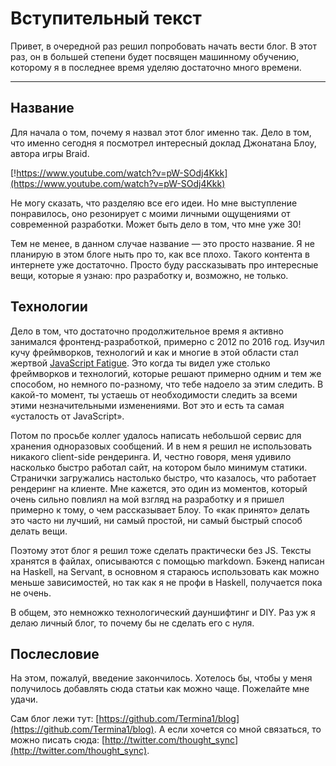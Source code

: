 Вступительный текст
===
Привет, в очередной раз решил попробовать начать вести блог. В этот раз, он в большей степени будет посвящен машинному обучению, которому я в последнее время уделяю достаточно много времени.

___

## Название

Для начала о том, почему я назвал этот блог именно так. Дело в том, что именно сегодня я посмотрел интересный доклад Джонатана Блоу, автора игры Braid.

[!https://www.youtube.com/watch?v=pW-SOdj4Kkk](https://www.youtube.com/watch?v=pW-SOdj4Kkk)

Не могу сказать, что разделяю все его идеи. Но мне выступление понравилось, оно резонирует с моими личными ощущениями от современной разработки. Может быть дело в том, что мне уже 30!

Тем не менее, в данном случае название — это просто название. Я не планирую в этом блоге ныть про то, как все плохо. Такого контента в интернете уже достаточно. Просто буду рассказывать про интересные вещи, которые я узнаю: про разработку и, возможно, не только.

## Технологии

Дело в том, что достаточно продолжительное время я активно занимался фронтенд-разработкой, примерно с 2012 по 2016 год. Изучил кучу фреймворков, технологий и как и многие в этой области стал жертвой [JavaScript Fatigue](https://www.quora.com/What-is-JavaScript-fatigue). Это когда ты видел уже столько фреймворков и технологий, которые решают примерно одним и тем же способом, но немного по-разному, что тебе надоело за этим следить. В какой-то момент, ты устаешь от необходимости следить за всеми этими незначительными изменениями. Вот это и есть та самая «усталость от JavaScript».

Потом по просьбе коллег удалось написать небольшой сервис для хранения одноразовых сообщений. И в нем я решил не использовать никакого client-side рендеринга. И, честно говоря, меня удивило насколько быстро работал сайт, на котором было минимум статики. Странички загружались настолько быстро, что казалось, что работает рендеринг на клиенте. Мне кажется, это один из моментов, который очень сильно повлиял на мой взгляд на разработку и я пришел примерно к тому, о чем рассказывает Блоу. То «как принято» делать это часто ни лучший, ни самый простой, ни самый быстрый способ делать вещи.

Поэтому этот блог я решил тоже сделать практически без JS. Тексты хранятся в файлах, описываются с помощью markdown. Бэкенд написан на Haskell, на Servant, в основном я стараюсь использовать как можно меньше зависимостей, но так как я не профи в Haskell, получается пока не очень.

В общем, это немножко технологический дауншифтинг и DIY. Раз уж я делаю личный блог, то почему бы не сделать его с нуля.

## Послесловие

На этом, пожалуй, введение закончилось. Хотелось бы, чтобы у меня получилось добавлять сюда статьи как можно чаще. Пожелайте мне удачи.

Сам блог лежи тут: [https://github.com/Termina1/blog](https://github.com/Termina1/blog). А если хочется со мной связаться, то можно писать сюда: [http://twitter.com/thought_sync](http://twitter.com/thought_sync).